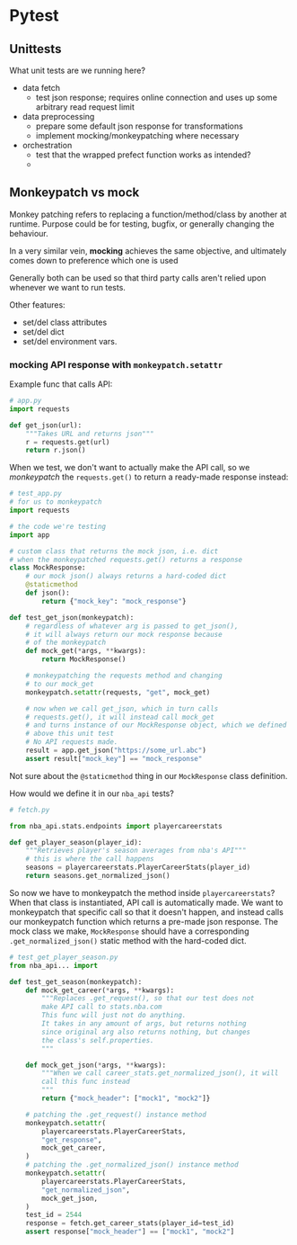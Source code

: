 # Pytest

## Unittests

What unit tests are we running here?

* data fetch
    * test json response; requires online connection and uses up some arbitrary read request limit
* data preprocessing
    * prepare some default json response for transformations
    * implement mocking/monkeypatching where necessary
* orchestration
    * test that the wrapped prefect function works as intended?
    *

## Monkeypatch vs mock

Monkey patching refers to replacing a function/method/class by another at runtime. Purpose could be for testing, bugfix, or generally changing the behaviour.

In a very similar vein, **mocking** achieves the same objective, and ultimately comes down to preference which one is used

Generally both can be used so that third party calls aren't relied upon whenever we want to run tests.

Other features:

* set/del class attributes
* set/del dict
* set/del environment vars.

### mocking API response with `monkeypatch.setattr`

Example func that calls API:

```py
# app.py
import requests

def get_json(url):
    """Takes URL and returns json"""
    r = requests.get(url)
    return r.json()
```

When we test, we don't want to actually make the API call, so we *monkeypatch* the `requests.get()` to return a ready-made response instead:

```py
# test_app.py
# for us to monkeypatch
import requests

# the code we're testing
import app

# custom class that returns the mock json, i.e. dict
# when the monkeypatched requests.get() returns a response
class MockResponse:
    # our mock json() always returns a hard-coded dict
    @staticmethod
    def json():
        return {"mock_key": "mock_response"}

def test_get_json(monkeypatch):
    # regardless of whatever arg is passed to get_json(),
    # it will always return our mock response because
    # of the monkeypatch
    def mock_get(*args, **kwargs):
        return MockResponse()

    # monkeypatching the requests method and changing
    # to our mock_get
    monkeypatch.setattr(requests, "get", mock_get)

    # now when we call get_json, which in turn calls
    # requests.get(), it will instead call mock_get
    # and turns instance of our MockResponse object, which we defined
    # above this unit test
    # No API requests made.
    result = app.get_json("https://some_url.abc")
    assert result["mock_key"] == "mock_response"
```

Not sure about the `@staticmethod` thing in our `MockResponse` class definition.

How would we define it in our `nba_api` tests?

```py
# fetch.py

from nba_api.stats.endpoints import playercareerstats

def get_player_season(player_id):
    """Retrieves player's season averages from nba's API"""
    # this is where the call happens
    seasons = playercareerstats.PlayerCareerStats(player_id)
    return seasons.get_normalized_json()

```

So now we have to monkeypatch the method inside `playercareerstats`? When that class is instantiated, API call is automatically made. We want to monkeypatch that specific call so that it doesn't happen, and instead calls our monkeypatch function which returns a pre-made json response. The mock class we make, `MockResponse` should have a corresponding `.get_normalized_json()` static method with the hard-coded dict.

```py
# test_get_player_season.py
from nba_api... import

def test_get_season(monkeypatch):
    def mock_get_career(*args, **kwargs):
        """Replaces .get_request(), so that our test does not
        make API call to stats.nba.com
        This func will just not do anything.
        It takes in any amount of args, but returns nothing
        since original arg also returns nothing, but changes
        the class's self.properties.
        """

    def mock_get_json(*args, **kwargs):
        """When we call career_stats.get_normalized_json(), it will
        call this func instead
        """
        return {"mock_header": ["mock1", "mock2"]}

    # patching the .get_request() instance method
    monkeypatch.setattr(
        playercareerstats.PlayerCareerStats,
        "get_response",
        mock_get_career,
    )
    # patching the .get_normalized_json() instance method
    monkeypatch.setattr(
        playercareerstats.PlayerCareerStats,
        "get_normalized_json",
        mock_get_json,
    )
    test_id = 2544
    response = fetch.get_career_stats(player_id=test_id)
    assert response["mock_header"] == ["mock1", "mock2"]
```
